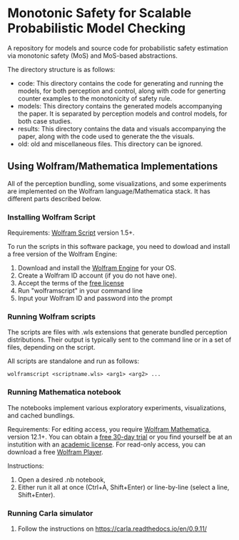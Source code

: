 # Monotonic Safety for Scalable Probabilistic Model Checking
A repository for models and source code for probabilistic safety estimation via monotonic safety (MoS) and MoS-based abstractions. 

The directory structure is as follows:
- code: This directory contains the code for generating and running the models, for both perception and control, along with code for generting counter examples to the monotonicity of safety rule.
- models: This directory contains the generated models accompanying the paper. It is separated by perception models and control models, for both case studies.
- results: This directory contains the data and visuals accompanying the paper, along with the code used to generate the the visuals.
- old: old and miscellaneous files. This directory can be ignored.



## Using Wolfram/Mathematica Implementations

All of the perception bundling, some visualizations, and some experiments are implemented on the Wolfram language/Mathematica stack. It has different parts described below.

### Installing Wolfram Script

Requirements: [Wolfram Script](https://www.wolfram.com/wolframscript/) version 1.5+. 

To run the scripts in this software package, you need to dowload and install a free version of the Wolfram Engine: 

1) Download and install the [Wolfram Engine](https://www.wolfram.com/engine/) for your OS. 
2) Create a Wolfram ID account (if you do not have one). 
3) Accept the terms of the [free license](https://www.wolfram.com/engine/free-license)
4) Run "wolframscript" in your command line
5) Input your Wolfram ID and password into the prompt

### Running Wolfram scripts

The scripts are files with .wls extensions that generate bundled perception distributions. Their output is typically sent to the command line or in a set of files, depending on the script. 

All scripts are standalone and run as follows: 
```
wolframscript <scriptname.wls> <arg1> <arg2> ... 
```

### Running Mathematica notebook 
The notebooks implement various exploratory experiments, visualizations, and cached bundlings.

Requirements: For editing access, you require [Wolfram Mathematica](https://www.wolfram.com/mathematica/), version 12.1+. You can obtain a [free 30-day trial](https://www.wolfram.com/mathematica/trial/) or you find yourself be at an instutition with an [academic license](https://www.wolfram.com/mathematica/pricing/colleges-universities/). For read-only access, you can download a free [Wolfram Player](https://www.wolfram.com/player/).

Instructions:
1) Open a desired .nb notebook, 
2) Either run it all at once (Ctrl+A, Shift+Enter) or line-by-line (select a line, Shift+Enter).


### Running Carla simulator

1) Follow the instructions on https://carla.readthedocs.io/en/0.9.11/



